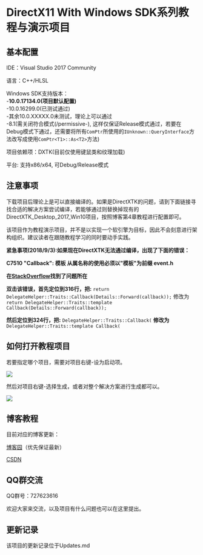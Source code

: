 # DirectX11 With Windows SDK系列教程与演示项目

## 基本配置
IDE：Visual Studio 2017 Community

语言：C++/HLSL

Windows SDK支持版本：</br>
-**10.0.17134.0(项目默认配置)**</br>
-10.0.16299.0(已测试通过)</br>
-其余10.0.XXXXX.0未测试，理论上可以通过</br>
-8.1(需关闭符合模式(/permissive-), 这样仅保证Release模式通过，若要在Debug模式下通过，还需要将所有`ComPtr`所使用的`IUnknown::QueryInterface`方法改写成使用`ComPtr<T1>::As<T2>`方法)


项目依赖项：DXTK(目前仅使用键鼠类和纹理加载)

平台: 支持x86/x64, 可Debug/Release模式


## 注意事项
下载项目后理论上是可以直接编译的。如果是DirectXTK的问题，请到下面链接寻找合适的解决方案尝试编译，若能够通过则替换掉现有的DirectXTK_Desktop_2017_Win10项目，按照博客第4章教程进行配置即可。

该项目作为教程演示项目，并不是以实现一个软引擎为目标，因此不会刻意进行架构组织。建议读者在跟随教程学习的同时要动手实践。

**紧急事项(2018/9/3):如果现在DirectXTK无法通过编译，出现了下面的错误：**</font>

**C7510 "Callback": 模板 从属名称的使用必须以"模板"为前缀 event.h**</font>

**在**[**StackOverflow**](https://stackoverflow.com/questions/51864528/update-visual-studio-2017-now-getting-compile-error-c7510-callback-use-of-d)**找到了问题所在**

**双击该错误，首先定位到316行，把:** `return DelegateHelper::Traits::Callback(Details::Forward(callback));` 修改为 `return DelegateHelper::Traits::template Callback(Details::Forward(callback));`

**然后定位到324行，把:** `DelegateHelper::Traits::Callback(` **修改为** `DelegateHelper::Traits::template Callback(`

## 如何打开教程项目
若要指定哪个项目，需要对项目右键-设为启动项。

![](https://github.com/MKXJun/DirectX11-With-Windows-SDK/blob/master/MarkdownFiles/001.jpg)

然后对项目右键-选择生成，或者对整个解决方案进行生成都可以。

![](https://github.com/MKXJun/DirectX11-With-Windows-SDK/blob/master/MarkdownFiles/002.jpg)

## 博客教程

目前对应的博客更新：

[博客园](https://www.cnblogs.com/X-Jun/p/9028764.html)（优先保证最新）

[CSDN](https://blog.csdn.net/x_jun96/article/details/80293670)

## QQ群交流

QQ群号：727623616

欢迎大家来交流，以及项目有什么问题也可以在这里提出。


## 更新记录

该项目的更新记录位于Updates.md

